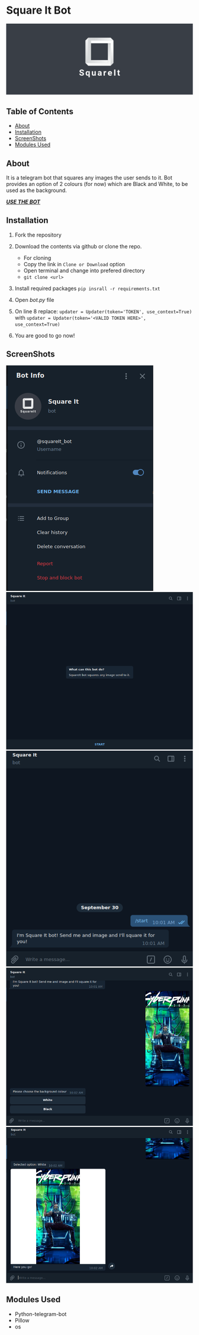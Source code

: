 # Square It Bot
![SquareIt Bot](https://raw.githubusercontent.com/sethiojas/readme_images/master/SquareIt_bot/cover.png)

## Table of Contents
* [About](#about)
* [Installation](#installation)
* [ScreenShots](#screenshots)
* [Modules Used](#modules-used)

## About
It is a telegram bot that squares any images the user sends to it.
Bot provides an option of 2 colours (for now) which are Black and White, to be used as the background.

***[USE THE BOT](http://t.me/squareIt_bot)***

## Installation

1. Fork the repository

2. Download the contents via github or clone the repo.
	* For cloning 
	* Copy the link in `Clone or Download` option
	* Open terminal and change into prefered directory
	* `git clone <url>`


3. Install required packages
	`pip insrall -r requirements.txt`

4. Open *bot.py* file

5. On line 8 replace:
	`updater = Updater(token='TOKEN', use_context=True)`
	with
	`updater = Updater(token='<VALID TOKEN HERE>', use_context=True)`

6. You are good to go now!

## ScreenShots
![Bot Info](https://github.com/sethiojas/readme_images/blob/master/SquareIt_bot/bot_info.png)
![Main Screen](https://github.com/sethiojas/readme_images/blob/master/SquareIt_bot/bot_screen.png)
![Start](https://github.com/sethiojas/readme_images/blob/master/SquareIt_bot/start.png)
![Sent image and Options](https://github.com/sethiojas/readme_images/blob/master/SquareIt_bot/colour_option.png)
![Square Image](https://github.com/sethiojas/readme_images/blob/master/SquareIt_bot/square_image.png)

## Modules Used
* Python-telegram-bot
* Pillow
* os

